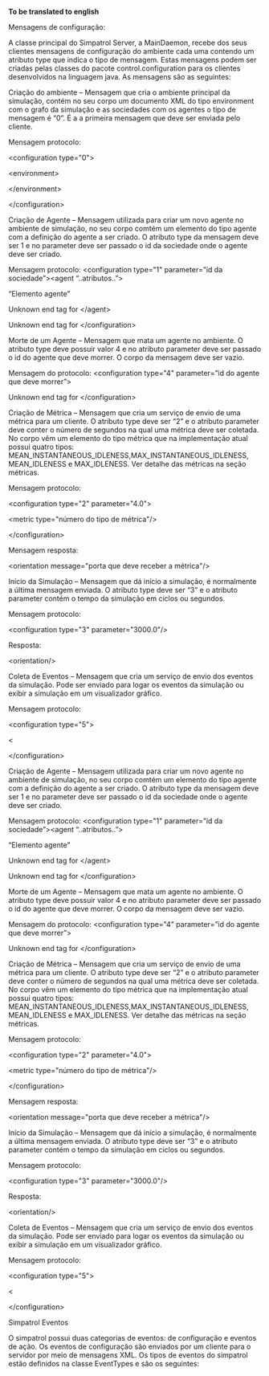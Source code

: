 **To be translated to english**

Mensagens de configuração:

A classe principal do Simpatrol Server, a MainDaemon, recebe dos seus clientes mensagens de configuração do ambiente cada uma contendo um atributo type que indica o tipo de mensagem. Estas mensagens podem ser criadas pelas classes do pacote control.configuration para os clientes desenvolvidos na linguagem java. As mensagens são as seguintes:


Criação do ambiente – Mensagem que cria o ambiente principal da simulação, contém no seu corpo um documento XML do tipo environment com o grafo da simulação e as sociedades com os agentes o tipo de mensagem é “0”. É a a primeira mensagem que deve ser enviada pelo cliente.

Mensagem protocolo: 

&lt;configuration type="0"&gt;



&lt;environment&gt;



<Dados e atributos do ambiente>



&lt;/environment&gt;



&lt;/configuration&gt;




Criação de Agente – Mensagem utilizada para criar um novo agente no ambiente de simulação, no seu corpo comtém um elemento do tipo agente com a definição do agente a ser criado. O atributo type da mensagem deve ser 1 e no parameter deve ser passado o id da sociedade onde o agente deve ser criado.

Mensagem protocolo: <configuration type="1" parameter=”id da sociedade”><agent “..atributos..”>

“Elemento agente”



Unknown end tag for &lt;/agent&gt;





Unknown end tag for &lt;/configuration&gt;




Morte de um Agente – Mensagem que mata um agente no ambiente. O atributo type deve possuir valor 4 e no atributo parameter deve ser passado o id do agente que deve morrer. O corpo da mensagem deve ser vazio.

Mensagem do protocolo: <configuration type="4" parameter=”id do agente que deve morrer”>

Unknown end tag for &lt;/configuration&gt;




Criação de Métrica – Mensagem que cria um serviço de envio de uma métrica para um cliente. O atributo type deve ser “2” e o atributo parameter deve conter o número de segundos na qual uma métrica deve ser coletada. No corpo vêm um elemento do tipo métrica que na implementação atual possui quatro tipos: MEAN\_INSTANTANEOUS\_IDLENESS,MAX\_INSTANTANEOUS\_IDLENESS, MEAN\_IDLENESS e MAX\_IDLENESS. Ver detalhe das métricas na seção métricas.

Mensagem protocolo: 

&lt;configuration type="2" parameter="4.0"&gt;



&lt;metric type="número do tipo de métrica"/&gt;



&lt;/configuration&gt;




Mensagem resposta: 

&lt;orientation message="porta que deve receber a métrica"/&gt;




Início da Simulação – Mensagem que dá início a simulação, é normalmente a última mensagem enviada. O atributo type deve ser “3” e o atributo parameter contém o tempo da simulação em ciclos ou segundos.


Mensagem protocolo: 

&lt;configuration type="3" parameter="3000.0"/&gt;



Resposta: 

&lt;orientation/&gt;





Coleta de Eventos – Mensagem que cria um serviço de envio dos eventos da simulação. Pode ser enviado para logar os eventos da simulação ou exibir a simulação em um visualizador gráfico.

Mensagem protocolo: 

&lt;configuration type="5"&gt;

<

&lt;/configuration&gt;



Criação de Agente – Mensagem utilizada para criar um novo agente no ambiente de simulação, no seu corpo comtém um elemento do tipo agente com a definição do agente a ser criado. O atributo type da mensagem deve ser 1 e no parameter deve ser passado o id da sociedade onde o agente deve ser criado.

Mensagem protocolo: <configuration type="1" parameter=”id da sociedade”><agent “..atributos..”>

“Elemento agente”



Unknown end tag for &lt;/agent&gt;





Unknown end tag for &lt;/configuration&gt;




Morte de um Agente – Mensagem que mata um agente no ambiente. O atributo type deve possuir valor 4 e no atributo parameter deve ser passado o id do agente que deve morrer. O corpo da mensagem deve ser vazio.

Mensagem do protocolo: <configuration type="4" parameter=”id do agente que deve morrer”>

Unknown end tag for &lt;/configuration&gt;




Criação de Métrica – Mensagem que cria um serviço de envio de uma métrica para um cliente. O atributo type deve ser “2” e o atributo parameter deve conter o número de segundos na qual uma métrica deve ser coletada. No corpo vêm um elemento do tipo métrica que na implementação atual possui quatro tipos: MEAN\_INSTANTANEOUS\_IDLENESS,MAX\_INSTANTANEOUS\_IDLENESS, MEAN\_IDLENESS e MAX\_IDLENESS. Ver detalhe das métricas na seção métricas.

Mensagem protocolo: 

&lt;configuration type="2" parameter="4.0"&gt;



&lt;metric type="número do tipo de métrica"/&gt;



&lt;/configuration&gt;




Mensagem resposta: 

&lt;orientation message="porta que deve receber a métrica"/&gt;




Início da Simulação – Mensagem que dá início a simulação, é normalmente a última mensagem enviada. O atributo type deve ser “3” e o atributo parameter contém o tempo da simulação em ciclos ou segundos.


Mensagem protocolo: 

&lt;configuration type="3" parameter="3000.0"/&gt;



Resposta: 

&lt;orientation/&gt;





Coleta de Eventos – Mensagem que cria um serviço de envio dos eventos da simulação. Pode ser enviado para logar os eventos da simulação ou exibir a simulação em um visualizador gráfico.

Mensagem protocolo: 

&lt;configuration type="5"&gt;

<

&lt;/configuration&gt;




Simpatrol Eventos


O simpatrol possui duas categorias de eventos: de configuração e eventos de ação. Os eventos de configuração são enviados por um cliente para o servidor por meio de mensagens XML. Os tipos de eventos do simpatrol estão definidos na classe EventTypes e são os seguintes: